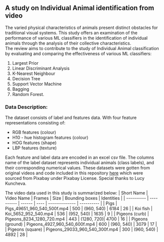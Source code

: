 ## **A study on Individual Animal identification from video**  
The varied physical characteristics of animals present distinct obstacles for traditional visual systems. 
This study offers an examination of the performance of various ML classifiers in the identification of individual animals through the analysis of their collective characteristics.  
The review aims to contribute to the study of Individual Animal classification by evaluating and comparing the effectiveness of various ML classifiers: 
1. Largest Prior 
2. Linear Discriminant Analysis
3. K-Nearest Neighbour
4. Decision Tree
5. Support Vector Machine
6. Bagging
7. Random Forest.


### Data Description:
The dataset consists of label and features data. With four feature representations consisting of:  
* RGB features (colour)
* H10 - hue histogram features (colour)
* HOG features (shape)
* LBP features (texture)

Each feature and label data are encoded in an excel csv file. The columns name of the label dataset represents individual animals (class labels), and their corresponding numerical values. These datasets were gotten from original videos and code included in this repository [here](https://github.com/LucyKuncheva/Animal-Identification-from-Video) which were sourced from Pixabay under Pixabay License. Special thanks to Lucy Kuncheva.  

The video data used in this study is summarized below:
| Short Name | Video Name | Frames | Size | Bounding boxes | Identities |
| ---------- | ---------- | ------ | ---- | -------------- | ---------- |
| Pigs | Pigs_49651_960_540_500f.mp4 | 500 | (960, 540) | 6184 | 26 |
| Koi fish | Koi_5652_952_540.mp4 | 536 | (952, 540) | 1635 | 9 |
| Pigeons (curb) | Pigeons_8234_1280_720.mp4 | 443 | (1280, 720)| 4700 | 16 |
| Pigeons (ground) | Pigeons_4927_960_540_600f.mp4 | 600 | (960, 540) | 3079 | 17 |
| Pigeons (square) | Pigeons_29033_960_540_300f.mp4 | 300 | (960, 540) | 4892 | 28 |
